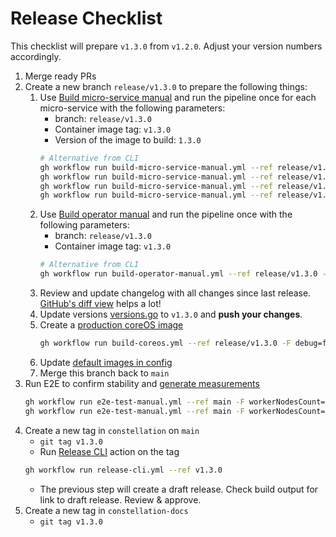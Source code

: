 # Release Checklist

This checklist will prepare `v1.3.0` from `v1.2.0`. Adjust your version numbers accordingly.

1. Merge ready PRs
2. Create a new branch `release/v1.3.0` to prepare the following things:
    1. Use [Build micro-service manual](https://github.com/edgelesssys/constellation/actions/workflows/build-micro-service-manual.yml) and run the pipeline once for each micro-service with the following parameters:
        * branch: `release/v1.3.0`
        * Container image tag: `v1.3.0`
        * Version of the image to build: `1.3.0`
        ```sh
        # Alternative from CLI
        gh workflow run build-micro-service-manual.yml --ref release/v1.3.0 -F microService=access-manager -F imageTag=v1.3.0 -F version=1.3.0
        gh workflow run build-micro-service-manual.yml --ref release/v1.3.0 -F microService=join-service -F imageTag=v1.3.0 -F version=1.3.0
        gh workflow run build-micro-service-manual.yml --ref release/v1.3.0 -F microService=kmsserver -F imageTag=v1.3.0 -F version=1.3.0
        gh workflow run build-micro-service-manual.yml --ref release/v1.3.0 -F microService=verification-service -F imageTag=v1.3.0 -F version=1.3.0
        ```
    2. Use [Build operator manual](https://github.com/edgelesssys/constellation/actions/workflows/build-operator-manual.yml) and run the pipeline once with the following parameters:
        * branch: `release/v1.3.0`
        * Container image tag: `v1.3.0`
        ```sh
        # Alternative from CLI
        gh workflow run build-operator-manual.yml --ref release/v1.3.0 -F imageTag=v1.3.0
        ```
    3. Review and update changelog with all changes since last release. [GitHub's diff view](https://github.com/edgelesssys/constellation/compare/v1.2.0...main) helps a lot!
    4. Update versions [versions.go](../../internal/versions/versions.go#L33-L39) to `v1.3.0` and **push your changes**.
    5. Create a [production coreOS image](/.github/workflows/build-coreos.yml)
        ```sh
        gh workflow run build-coreos.yml --ref release/v1.3.0 -F debug=false -F coreOSConfigBranch=constellation
        ```
    6. Update [default images in config](/internal/config/images_enterprise.go)
    7. Merge this branch back to `main`
3. Run E2E to confirm stability and [generate measurements](/.github/workflows/e2e-test-manual.yml)
    ```sh
    gh workflow run e2e-test-manual.yml --ref main -F workerNodesCount=2 -F controlNodesCount=1 -F autoscale=false -F cloudProvider=azure -F machineType=Standard_DC4as_v5 -F sonobuoyTestSuiteCmd="--mode quick" -F kubernetesVersion=1.23 -F coreosImage=/CommunityGalleries/ConstellationCVM-b3782fa0-0df7-4f2f-963e-fc7fc42663df/Images/constellation/Versions/1.3.0 -F isDebugImage=false
    gh workflow run e2e-test-manual.yml --ref main -F workerNodesCount=2 -F controlNodesCount=1 -F autoscale=false -F cloudProvider=gcp -F machineType=n2d-standard-4 -F sonobuoyTestSuiteCmd="--mode quick" -F kubernetesVersion=1.23 -F coreosImage=projects/constellation-images/global/images/constellation-v1-3-0 -F isDebugImage=false
    ```
4. Create a new tag in `constellation` on `main`
    * `git tag v1.3.0`
    * Run [Release CLI](https://github.com/edgelesssys/constellation/actions/workflows/release-cli.yml) action on the tag
    ```sh
    gh workflow run release-cli.yml --ref v1.3.0
    ```
    * The previous step will create a draft release. Check build output for link to draft release. Review & approve.
5. Create a new tag in `constellation-docs`
    * `git tag v1.3.0`
